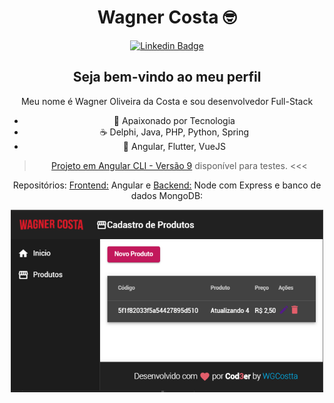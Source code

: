 <div align="center">
 
# Wagner Costa :nerd_face:
[![Linkedin Badge](https://img.shields.io/badge/-LinkedIn-blue?style=flat-square&logo=Linkedin&logoColor=white)](https://www.linkedin.com/in/wagnercostta/)

## Seja bem-vindo ao meu perfil

Meu nome é Wagner Oliveira da Costa e sou desenvolvedor Full-Stack

- :blue_heart: Apaixonado por Tecnologia
- :coffee: Delphi, Java, PHP, Python, Spring
- :star_struck: Angular, Flutter, VueJS

> [Projeto em Angular CLI - Versão 9](https://angular-9-crud-front-and-back-end-cod3er.vercel.app) disponível para testes. <<<

Repositórios: [Frontend:](https://github.com/wgcostta/angular-9-CRUD-frontAndBackEnd-Cod3er) Angular e [Backend:](https://github.com/wgcostta/node-express-backend-mongoDB-online) Node com Express e banco de dados MongoDB:

  <a href="https://angular-9-crud-front-and-back-end-cod3er.vercel.app/">
    <img width="500" src="https://github.com/wgcostta/wgcostta/blob/master/ProjetoOnLine.png">
  </a>
  
</div>
